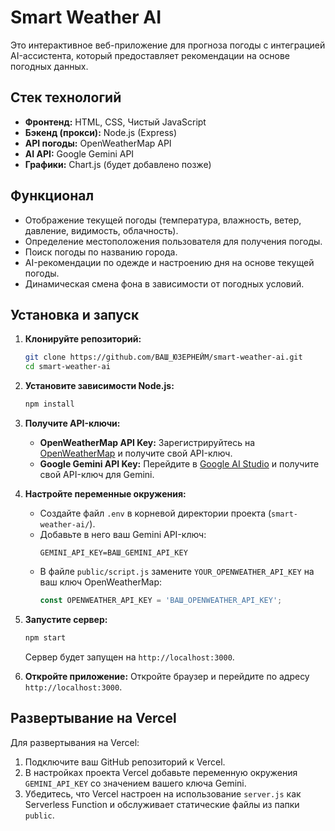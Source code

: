 # Smart Weather AI

Это интерактивное веб-приложение для прогноза погоды с интеграцией AI-ассистента, который предоставляет рекомендации на основе погодных данных.

## Стек технологий

*   **Фронтенд:** HTML, CSS, Чистый JavaScript
*   **Бэкенд (прокси):** Node.js (Express)
*   **API погоды:** OpenWeatherMap API
*   **AI API:** Google Gemini API
*   **Графики:** Chart.js (будет добавлено позже)

## Функционал

*   Отображение текущей погоды (температура, влажность, ветер, давление, видимость, облачность).
*   Определение местоположения пользователя для получения погоды.
*   Поиск погоды по названию города.
*   AI-рекомендации по одежде и настроению дня на основе текущей погоды.
*   Динамическая смена фона в зависимости от погодных условий.

## Установка и запуск

1.  **Клонируйте репозиторий:**
    ```bash
    git clone https://github.com/ВАШ_ЮЗЕРНЕЙМ/smart-weather-ai.git
    cd smart-weather-ai
    ```

2.  **Установите зависимости Node.js:**
    ```bash
    npm install
    ```

3.  **Получите API-ключи:**
    *   **OpenWeatherMap API Key:** Зарегистрируйтесь на [OpenWeatherMap](https://openweathermap.org/) и получите свой API-ключ.
    *   **Google Gemini API Key:** Перейдите в [Google AI Studio](https://aistudio.google.com/) и получите свой API-ключ для Gemini.

4.  **Настройте переменные окружения:**
    *   Создайте файл `.env` в корневой директории проекта (`smart-weather-ai/`).
    *   Добавьте в него ваш Gemini API-ключ:
        ```
        GEMINI_API_KEY=ВАШ_GEMINI_API_KEY
        ```
    *   В файле `public/script.js` замените `YOUR_OPENWEATHER_API_KEY` на ваш ключ OpenWeatherMap:
        ```javascript
        const OPENWEATHER_API_KEY = 'ВАШ_OPENWEATHER_API_KEY';
        ```

5.  **Запустите сервер:**
    ```bash
    npm start
    ```
    Сервер будет запущен на `http://localhost:3000`.

6.  **Откройте приложение:**
    Откройте браузер и перейдите по адресу `http://localhost:3000`.

## Развертывание на Vercel

Для развертывания на Vercel:

1.  Подключите ваш GitHub репозиторий к Vercel.
2.  В настройках проекта Vercel добавьте переменную окружения `GEMINI_API_KEY` со значением вашего ключа Gemini.
3.  Убедитесь, что Vercel настроен на использование `server.js` как Serverless Function и обслуживает статические файлы из папки `public`.
